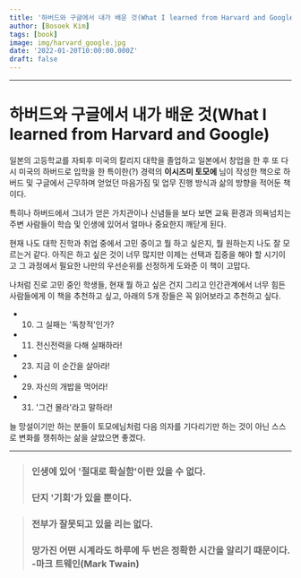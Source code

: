 ```yaml
---
title: '하버드와 구글에서 내가 배운 것(What I learned from Harvard and Google)'
author: [Bosoek Kim]
tags: [book]
image: img/harvard_google.jpg
date: '2022-01-20T10:00:00.000Z'
draft: false
---
```


---
# 하버드와 구글에서 내가 배운 것(What I learned from Harvard and Google)

  
일본의 고등학교를 자퇴후 미국의 칼리지 대학을 졸업하고 일본에서 창업을 한 후 또 다시 미국의 하버드로 입학을 한 특이한(?) 경력의 __이시즈미 토모에__ 님이 작성한 책으로 하버드 및 구글에서 근무하며 얻었던 마음가짐 및 업무 진행 방식과 삶의 방향을 적어둔 책이다.

특히나 하버드에서 그녀가 얻은 가치관이나 신념들을 보다 보면 교육 환경과 의욕넘치는 주변 사람들이 학습 및 인생에 있어서 얼마나 중요한지 깨닫게 된다.

현재 나도 대학 진학과 취업 중에서 고민 중이고 뭘 하고 싶은지, 뭘 원하는지 나도 잘 모르는거 같다. 아직은 하고 싶은 것이 너무 많지만 이제는 선택과 집중을 해야 할 시기이고 그 과정에서 필요한 나만의 우선순위를 선정하게 도와준 이 책이 고맙다.

나처럼 진로 고민 중인 학생들, 현재 뭘 하고 싶은 건지 그리고 인간관계에서 너무 힘든 사람들에게 이 책을 추천하고 싶고, 아래의 5개 장들은 꼭 읽어보라고 추천하고 싶다.


* 10. 그 실패는 '독창적'인가?
* 11. 전신전력을 다해 실패하라!
* 23. 지금 이 순간을 살아라!
* 29. 자신의 개밥을 먹어라!
* 31. '그건 몰라'라고 말하라!

늘 망설이기만 하는 분들이 토모에님처럼 다음 의자를 기다리기만 하는 것이 아닌 스스로 변화를 쟁취하는 삶을 살았으면 좋겠다.

---


>### 인생에 있어 '절대로 확실함'이란 있을 수 없다.
>### 단지 '기회'가 있을 뿐이다.

>### 전부가 잘못되고 있을 리는 없다.
>### 망가진 어떤 시계라도 하루에 두 번은 정확한 시간을 알리기 때문이다. -마크 트웨인(Mark Twain)
